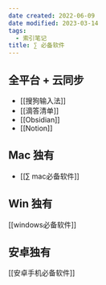 ```yaml
---
date created: 2022-06-09
date modified: 2023-03-14
tags:
  - 索引笔记
title: ∑ 必备软件
---
```


## 全平台 + 云同步

- [[搜狗输入法]]
- [[滴答清单]]
- [[Obsidian]]
- [[Notion]]

## Mac 独有

- [[∑ mac必备软件]]

## Win 独有

[[windows必备软件]]

## 安卓独有

[[安卓手机必备软件]]
